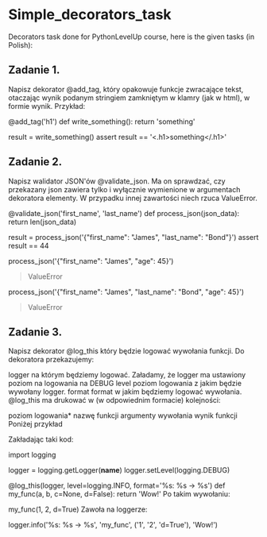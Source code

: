 # Simple_decorators_task

Decorators task done for PythonLevelUp course, here is the given tasks (in Polish):

## Zadanie 1.
Napisz dekorator @add_tag, który opakowuje funkcje zwracające tekst, otaczając wynik podanym stringiem zamkniętym w klamry (jak w html), w formie <TAG>wynik</TAG>. Przykład:

@add_tag('h1')
def write_something():
    return 'something'

result = write_something()
assert result == '<.h1>something</.h1>'

## Zadanie 2.
Napisz walidator JSON'ów @validate_json. Ma on sprawdzać, czy przekazany json zawiera tylko i wyłącznie wymienione w argumentach dekoratora elementy. W przypadku innej zawartości niech rzuca ValueError.

@validate_json('first_name', 'last_name')
def process_json(json_data):
    return len(json_data)

result = process_json('{"first_name": "James", "last_name": "Bond"}')
assert result == 44

process_json('{"first_name": "James", "age": 45}')
> ValueError

process_json('{"first_name": "James", "last_name": "Bond", "age": 45}')
> ValueError

## Zadanie 3.
Napisz dekorator @log_this który będzie logować wywołania funkcji. Do dekoratora przekazujemy:

logger na którym będziemy logować. Załadamy, że logger ma ustawiony poziom na logowania na DEBUG
level poziom logowania z jakim będzie wywołany logger.
format format w jakim będziemy logować wywołania.
@log_this ma drukować w (w odpowiednim formacie) kolejności:

poziom logowania* nazwę funkcji
argumenty wywołania
wynik funkcji
Poniżej przykład

Zakładając taki kod:

import logging

logger = logging.getLogger(__name__)
logger.setLevel(logging.DEBUG)

@log_this(logger, level=logging.INFO, format='%s: %s -> %s')
def my_func(a, b, c=None, d=False):
    return 'Wow!'
Po takim wywołaniu:

my_func(1, 2, d=True)
Zawoła na loggerze:

logger.info('%s: %s -> %s', 'my_func', ('1', '2', 'd=True'), 'Wow!')
